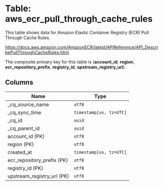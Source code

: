# Table: aws_ecr_pull_through_cache_rules

This table shows data for Amazon Elastic Container Registry (ECR) Pull Through Cache Rules.

https://docs.aws.amazon.com/AmazonECR/latest/APIReference/API_DescribePullThroughCacheRules.html

The composite primary key for this table is (**account_id**, **region**, **ecr_repository_prefix**, **registry_id**, **upstream_registry_url**).

## Columns

| Name          | Type          |
| ------------- | ------------- |
|_cq_source_name|`utf8`|
|_cq_sync_time|`timestamp[us, tz=UTC]`|
|_cq_id|`uuid`|
|_cq_parent_id|`uuid`|
|account_id (PK)|`utf8`|
|region (PK)|`utf8`|
|created_at|`timestamp[us, tz=UTC]`|
|ecr_repository_prefix (PK)|`utf8`|
|registry_id (PK)|`utf8`|
|upstream_registry_url (PK)|`utf8`|